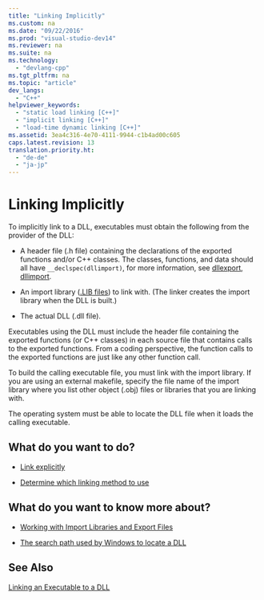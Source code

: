 ```yaml
---
title: "Linking Implicitly"
ms.custom: na
ms.date: "09/22/2016"
ms.prod: "visual-studio-dev14"
ms.reviewer: na
ms.suite: na
ms.technology: 
  - "devlang-cpp"
ms.tgt_pltfrm: na
ms.topic: "article"
dev_langs: 
  - "C++"
helpviewer_keywords: 
  - "static load linking [C++]"
  - "implicit linking [C++]"
  - "load-time dynamic linking [C++]"
ms.assetid: 3ea4c316-4e70-4111-9944-c1b4ad00c605
caps.latest.revision: 13
translation.priority.ht: 
  - "de-de"
  - "ja-jp"
---
```

# Linking Implicitly
To implicitly link to a DLL, executables must obtain the following from the provider of the DLL:  
  
-   A header file (.h file) containing the declarations of the exported functions and/or C++ classes.  The classes, functions, and data should all have `__declspec(dllimport)`, for more information, see [dllexport, dllimport](../vs140/dllexport--dllimport.md).  
  
-   An import library ([.LIB files](../vs140/.lib-files-as-linker-input.md)) to link with. (The linker creates the import library when the DLL is built.)  
  
-   The actual DLL (.dll file).  
  
 Executables using the DLL must include the header file containing the exported functions (or C++ classes) in each source file that contains calls to the exported functions. From a coding perspective, the function calls to the exported functions are just like any other function call.  
  
 To build the calling executable file, you must link with the import library. If you are using an external makefile, specify the file name of the import library where you list other object (.obj) files or libraries that you are linking with.  
  
 The operating system must be able to locate the DLL file when it loads the calling executable.  
  
## What do you want to do?  
  
-   [Link explicitly](../vs140/linking-explicitly.md)  
  
-   [Determine which linking method to use](../vs140/determining-which-linking-method-to-use.md)  
  
## What do you want to know more about?  
  
-   [Working with Import Libraries and Export Files](../vs140/working-with-import-libraries-and-export-files.md)  
  
-   [The search path used by Windows to locate a DLL](../vs140/search-path-used-by-windows-to-locate-a-dll.md)  
  
## See Also  
 [Linking an Executable to a DLL](../vs140/linking-an-executable-to-a-dll.md)